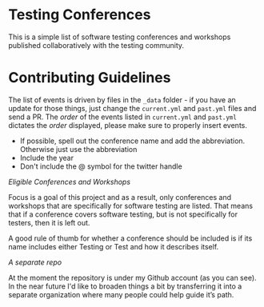 # Testing Conferences
This is a simple list of software testing conferences and workshops published collaboratively with the testing community.

# Contributing Guidelines
The list of events is driven by files in the ```_data``` folder - if you have an update for those things, just change the ```current.yml``` and ```past.yml``` files and send a PR. The _order_ of the events listed in ```current.yml``` and ```past.yml``` dictates the _order_ displayed, please make sure to properly insert events.

  - If possible, spell out the conference name and add the abbreviation. Otherwise just use the abbreviation
  - Include the year
  - Don't include the @ symbol for the twitter handle

_Eligible Conferences and Workshops_

Focus is a goal of this project and as a result, only conferences and workshops that are specifically for software testing are listed. That means that if a conference covers software testing, but is not specifically for testers, then it is left out.

A good rule of thumb for whether a conference should be included is if its name includes either Testing or Test and how it describes itself.

_A separate repo_

At the moment the repository is under my Github account (as you can see). In the near future I'd like to broaden things a bit by transferring it into a separate organization where many people could help guide it’s path.
